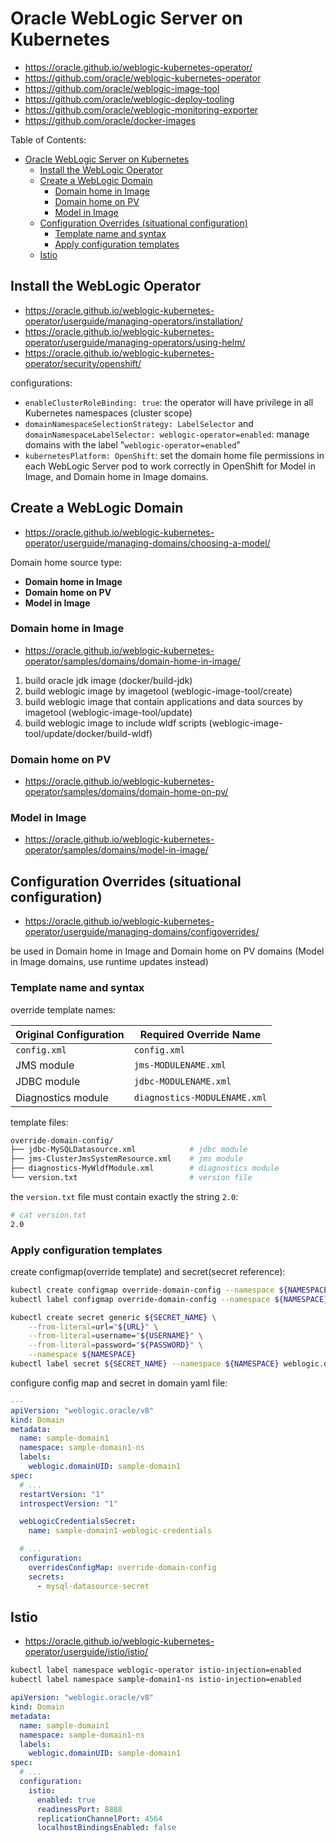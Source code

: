 # Oracle WebLogic Server on Kubernetes

- https://oracle.github.io/weblogic-kubernetes-operator/
- https://github.com/oracle/weblogic-kubernetes-operator
- https://github.com/oracle/weblogic-image-tool
- https://github.com/oracle/weblogic-deploy-tooling
- https://github.com/oracle/weblogic-monitoring-exporter
- https://github.com/oracle/docker-images

Table of Contents:

- [Oracle WebLogic Server on Kubernetes](#oracle-weblogic-server-on-kubernetes)
  - [Install the WebLogic Operator](#install-the-weblogic-operator)
  - [Create a WebLogic Domain](#create-a-weblogic-domain)
    - [Domain home in Image](#domain-home-in-image)
    - [Domain home on PV](#domain-home-on-pv)
    - [Model in Image](#model-in-image)
  - [Configuration Overrides (situational configuration)](#configuration-overrides-situational-configuration)
    - [Template name and syntax](#template-name-and-syntax)
    - [Apply configuration templates](#apply-configuration-templates)
  - [Istio](#istio)

## Install the WebLogic Operator

- https://oracle.github.io/weblogic-kubernetes-operator/userguide/managing-operators/installation/
- https://oracle.github.io/weblogic-kubernetes-operator/userguide/managing-operators/using-helm/
- https://oracle.github.io/weblogic-kubernetes-operator/security/openshift/

configurations:

- `enableClusterRoleBinding: true`: the operator will have privilege in all Kubernetes namespaces (cluster scope)
- `domainNamespaceSelectionStrategy: LabelSelector` and `domainNamespaceLabelSelector: weblogic-operator=enabled`: manage domains with the label "`weblogic-operator=enabled`"
- `kubernetesPlatform: OpenShift`: set the domain home file permissions in each WebLogic Server pod to work correctly in OpenShift for Model in Image, and Domain home in Image domains.

## Create a WebLogic Domain

- https://oracle.github.io/weblogic-kubernetes-operator/userguide/managing-domains/choosing-a-model/

Domain home source type:

- **Domain home in Image**
- **Domain home on PV**
- **Model in Image**

### Domain home in Image

- https://oracle.github.io/weblogic-kubernetes-operator/samples/domains/domain-home-in-image/

1. build oracle jdk image (docker/build-jdk)
2. build weblogic image by imagetool (weblogic-image-tool/create)
3. build weblogic image that contain applications and data sources by imagetool (weblogic-image-tool/update)
4. build weblogic image to include wldf scripts (weblogic-image-tool/update/docker/build-wldf)

### Domain home on PV

- https://oracle.github.io/weblogic-kubernetes-operator/samples/domains/domain-home-on-pv/

### Model in Image

- https://oracle.github.io/weblogic-kubernetes-operator/samples/domains/model-in-image/

## Configuration Overrides (situational configuration)

- https://oracle.github.io/weblogic-kubernetes-operator/userguide/managing-domains/configoverrides/

be used in Domain home in Image and Domain home on PV domains (Model in Image domains, use runtime updates instead)

### Template name and syntax

override template names:

| Original Configuration | Required Override Name       |
| ---------------------- | ---------------------------- |
| `config.xml`           | `config.xml`                 |
| JMS module             | `jms-MODULENAME.xml`         |
| JDBC module            | `jdbc-MODULENAME.xml`        |
| Diagnostics module     | `diagnostics-MODULENAME.xml` |

template files:

```bash
override-domain-config/
├── jdbc-MySQLDatasource.xml            # jdbc module
├── jms-ClusterJmsSystemResource.xml    # jms module
├── diagnostics-MyWldfModule.xml        # diagnostics module
└── version.txt                         # version file
```

the `version.txt` file must contain exactly the string `2.0`:

```bash
# cat version.txt
2.0
```

### Apply configuration templates

create configmap(override template) and secret(secret reference):

```bash
kubectl create configmap override-domain-config --namespace ${NAMESPACE} --from-file ./override-domain-config
kubectl label configmap override-domain-config --namespace ${NAMESPACE} weblogic.domainUID="${DOMAIN_NAME}"

kubectl create secret generic ${SECRET_NAME} \
    --from-literal=url="${URL}" \
    --from-literal=username="${USERNAME}" \
    --from-literal=password="${PASSWORD}" \
    --namespace ${NAMESPACE}
kubectl label secret ${SECRET_NAME} --namespace ${NAMESPACE} weblogic.domainUID="${DOMAIN_NAME}"
```

configure config map and secret in domain yaml file:

```yaml
---
apiVersion: "weblogic.oracle/v8"
kind: Domain
metadata:
  name: sample-domain1
  namespace: sample-domain1-ns
  labels:
    weblogic.domainUID: sample-domain1
spec:
  # ...
  restartVersion: "1"
  introspectVersion: "1"

  webLogicCredentialsSecret:
    name: sample-domain1-weblogic-credentials

  # ...
  configuration:
    overridesConfigMap: override-domain-config
    secrets:
      - mysql-datasource-secret
```

## Istio

- https://oracle.github.io/weblogic-kubernetes-operator/userguide/istio/istio/

```bash
kubectl label namespace weblogic-operator istio-injection=enabled
kubectl label namespace sample-domain1-ns istio-injection=enabled
```

```yaml
apiVersion: "weblogic.oracle/v8"
kind: Domain
metadata:
  name: sample-domain1
  namespace: sample-domain1-ns
  labels:
    weblogic.domainUID: sample-domain1
spec:
  # ...
  configuration:
    istio:
      enabled: true
      readinessPort: 8888
      replicationChannelPort: 4564
      localhostBindingsEnabled: false
```
